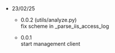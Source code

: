 * 23/02/25
    - 0.0.2 (utils/analyze.py)<br>
        fix scheme in _parse_iis_access_log <br>

    - 0.0.1 <br>
        start management client <br>
